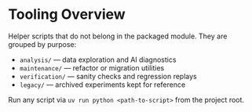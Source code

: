 # Tooling Overview

Helper scripts that do not belong in the packaged module. They are grouped by
purpose:

- `analysis/` — data exploration and AI diagnostics
- `maintenance/` — refactor or migration utilities
- `verification/` — sanity checks and regression replays
- `legacy/` — archived experiments kept for reference

Run any script via `uv run python <path-to-script>` from the project root.
